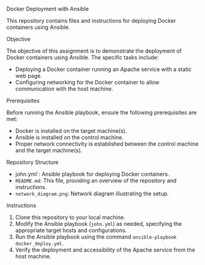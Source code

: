 Docker Deployment with Ansible

 This repository contains files and instructions for deploying Docker containers using Ansible.

 Objective

 The objective of this assignment is to demonstrate the deployment of Docker containers using Ansible. The specific tasks include:

- Deploying a Docker container running an Apache service with a static web page.
- Configuring networking for the Docker container to allow communication with the host machine.


Prerequisites

 Before running the Ansible playbook, ensure the following prerequisites are met:

- Docker is installed on the target machine(s).
- Ansible is installed on the control machine.
- Proper network connectivity is established between the control machine and the target machine(s).

 Repository Structure

- john.yml`: Ansible playbook for deploying Docker containers.
- `README.md`: This file, providing an overview of the repository and instructions.
- `network_diagram.png`: Network diagram illustrating the setup.

 Instructions

1. Clone this repository to your local machine.
2. Modify the Ansible playbook (`john.yml`) as needed, specifying the appropriate target hosts and configurations.
3. Run the Ansible playbook using the command `ansible-playbook docker_deploy.yml`.
4. Verify the deployment and accessibility of the Apache service from the host machine.
